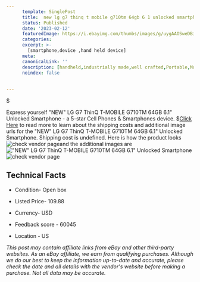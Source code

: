 ```yaml
---
      template: SinglePost
      title:  new lg g7 thinq t mobile g710tm 64gb 6 1 unlocked smartphone
      status: Published
      date: '2023-02-12'
      featuredImage: https://i.ebayimg.com/thumbs/images/g/uygAAOSweDBi~rhz/s-l225.jpg
      categories: 
      excerpt: >-
        [smartphone,device ,hand held device]
      meta:
      canonicalLink: ''
      description: [handheld,industrially made,well crafted,Portable,Mobile,Compact,Convenient,Lightweight,Maneuverable,Man-portable,Miniature,Carriable,Hand-held,Light,Holdable,Transportable,Mobile device,Pocket-sized,On-the-go,Wireless,Cordless,Compact size,Convenient size, smartphone,device ,hand held device]
      noindex: false
      
        
---
```

$

Express yourself "NEW" LG G7 ThinQ T-MOBILE G710TM 64GB 6.1" Unlocked Smartphone - a 5-star Cell Phones & Smartphones device.
$[Click Here](https://www.ebay.com/itm/185543718068?hash=item2b334474b4%3Ag%3AuygAAOSweDBi%7Erhz&mkevt=1&mkcid=1&mkrid=711-53200-19255-0&campid=%253CePNCampaignId%253E&customid=%253CreferenceId%253E&toolid=10049) to read more to learn about the shipping costs and additional image urls for the "NEW" LG G7 ThinQ T-MOBILE G710TM 64GB 6.1" Unlocked Smartphone. Shipping cost is undefined. Here is how the product looks ![check vendor page](https://i.ebayimg.com/thumbs/images/g/uygAAOSweDBi~rhz/s-l225.jpg)and the additional images are!["NEW" LG G7 ThinQ T-MOBILE G710TM 64GB 6.1" Unlocked Smartphone](https://i.ebayimg.com/images/g/uygAAOSweDBi~rhz/s-l640.jpg)![check vendor page](https://origin-galleryplus.ebayimg.com/ws/web/185543718068_2_0_1/225x225.jpg,https://origin-galleryplus.ebayimg.com/ws/web/185543718068_3_0_1/225x225.jpg)



 ## Technical Facts 



     
      

 - Condition- Open box 


      

 - Listed Price- 109.88 


      

 - Currency- USD 


      

 - Feedback score - 60045 


      

 - Location - US 


      
      

 *_This post may contain affiliate links from eBay and other third-party websites. As an eBay affiliate, we earn from qualifying purchases. Although we do our best to keep the information up-to-date and accurate, please check the date and all details with the vendor's website before making a purchase. Not all data may be accurate._*






